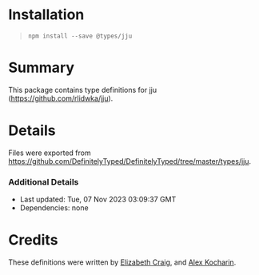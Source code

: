 # Installation
> `npm install --save @types/jju`

# Summary
This package contains type definitions for jju (https://github.com/rlidwka/jju).

# Details
Files were exported from https://github.com/DefinitelyTyped/DefinitelyTyped/tree/master/types/jju.

### Additional Details
 * Last updated: Tue, 07 Nov 2023 03:09:37 GMT
 * Dependencies: none

# Credits
These definitions were written by [Elizabeth Craig](https://github.com/ecraig12345), and [Alex Kocharin](https://github.com/rlidwka).
